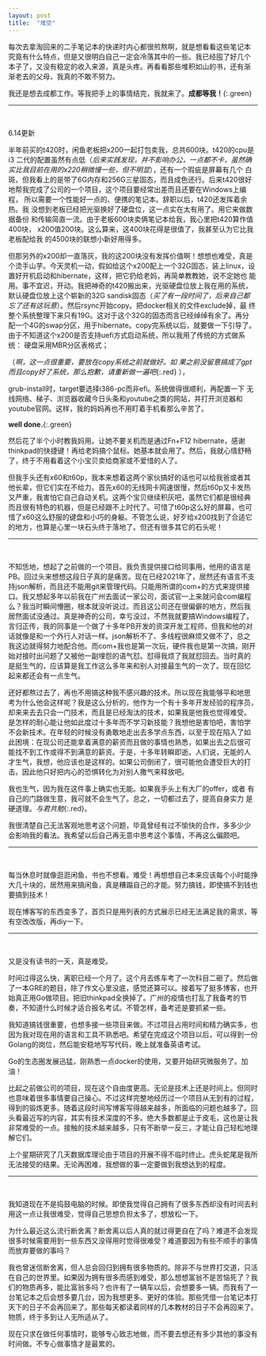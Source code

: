 ```yaml
---
layout: post
title:  "难受"
---
```


每次去拿淘回来的二手笔记本的快递时内心都很煎熬啊，就是想看看这些笔记本
究竟有什么特点，但是又很明白自己一定会冷落其中的一些。我已经囤了好几个
本子了，又没有稳定的收入来源，真是头疼。再看看那些堆积如山的书，还有渐
渐老去的父母，我真的不敢不努力。

我还是想去成都工作。等我把手上的事情结完，我就来了。**成都等我！**{:.green}

---
<br />

6.14更新

半年前买的t420时，闲鱼老板把x200一起打包卖我，总共600块。t420的cpu是i3
二代的配置虽然有点低（*后来实践发现，并不影响办公，一点都不卡，虽然确
实比我目前在用的x220稍微慢一些，但不明显*），还有一个瑕疵是屏幕有几个
白斑，但我看上的是带了6G内存和256G三星固态，而且成色还行。后来t420很好
地帮我完成了公司的一个项目，这个项目要经常出差而且还要在Windows上编程，
所以需要一个性能好一点的、便携的笔记本。辞职以后，t420还发挥着余热。我
没想到老板已经把光驱换好了硬盘位，这一点实在太有用了。用它来做数据备份
和传输简直一流。由于老板600块卖俩笔记本给我，我心里把t420算作值400块，
x200值200块。这么算来，这400块花得是很值了，我甚至认为它比我老板配给我
的4500块的联想小新好用得多。

但那另外的x200却一直落灰，我的这200块没有发挥价值啊！想想也难受，真是
个烫手山芋。今天灵机一动，假如给这个x200配上一个32G固态，装上linux，设
置好开机启动和hibernate，这样，把它扔给老妈，再简单教教她，说不定她也
能用。事不宜迟，开动。我把神奇的t420搬出来，光驱硬盘位放上我在用的系统，
默认硬盘位放上这个崭新的32G sandisk固态（*买了有一段时间了，后来自己都
忘了还有这玩意*）。然后rsync开始copy。把docker相关的文件exclude掉，最
终整个系统整理下来只有19G。这对于这个32G的固态而言已经绰绰有余了。再分
配一个4G的swap分区，用于hibernate。copy完系统以后，就要做一下引导了。
由于不知道这个x200是否支持uefi方式启动系统，所以我用了传统的方式做系统：
硬盘采用MBR分区表格式；

（*啊，这一点很重要，要放在copy系统之前就做好。如
果之前没留意搞成了gpt而且copy好了系统，那么抱歉，请重新做一遍吧*{:.red} ），

grub-install时，target要选择i386-pc而非efi。系统做得很顺利，再配置一下
无线网络、梯子、浏览器收藏今日头条和youtube之类的网站，并打开浏览器和
youtube官网。这样，我的妈妈再也不用盯着手机看那么辛苦了。

**well done.**{:.green}

然后花了半个小时教我妈用。让她不要关机而是通过Fn+F12 hibernate，感谢
thinkpad的快捷键！再给老妈搞个鼠标。她基本就会用了。然后，我就心情舒畅
了，终于不用看着这个小宝贝卖给商家或不爱惜的人了。

但我手头还有x60和t60p，我本来想着这两个家伙搞好的话也可以给我爸或者其
他长辈，但它们实在不给力。首先x60的无线网卡网速很慢，然后t60p又卡发热
又严重，我害怕它自己自动关机。这两个宝贝继续积灰吧，虽然它们都是很经典
而且很有特色的机器，但是已经跟不上时代了。可惜了t60p这么好的屏幕，也可
惜了x60这么舒服的键盘和小巧的身躯。不管怎么说，好歹给x200找到了合适它
的地方，也算是心里一块石头终于落地了。但还有很多其它的石头呢！

---
<br />

不知恁地，想起了之前做的一个项目。我负责提供接口给同事用，他用的语言是
PB。回过头来想想这段日子真的是痛苦。现在已经2021年了，居然还有语言不支
持json解析，而且还不能用git来管理代码。只能用所谓的com+的方式来提供接
口。我又想起多年以前我在广州去面试一家公司，面试官一上来就问会com编程
么？我当时瞬间懵圈，根本就没听说过。而且这公司还在很偏僻的地方，然后我
居然面试没通过。真是神奇的公司，幸亏没过，不然我就要搞Windows编程了。
言归正传，我的同事是一个做了十多年PB开发的资深开发工程师，但我和他的对
话就像是和一个外行人对话一样。json解析不了、多线程很麻烦又做不了，总之
我这边就得努力地配合他。而com+我也是第一次玩，硬件我也是第一次搞，刚开
始对接时出问题了又被他一副埋怨的语气怼。怼得我烦了我就怼回去。当时真的
是挺生气的，应该算是我工作这么多年来和别人对接最生气的一次了。现在回忆
起来都还会有一点生气。

还好都熬过去了，再也不用搞这种我不感兴趣的技术。所以现在我能够平和地思
考为什么他会这样呢？我是这么分析的，他作为一个有十多年开发经验的程序员，
却来来去去只会一门技术，而且是已经淘汰的技术，如果我是他我也觉得难受。
是怎样的耐心能让他如此度过十多年而不学习新技能？我想他是害怕吧，害怕学
不会新技术。在年轻的时候没有勇敢地走出去多学点东西，以至于现在陷入了如
此困境：在现公司还能拿着满意的薪资而且做的事情也熟悉，如果出去之后很可
能找不到工作或得不到满意的薪资。于是，十多年转瞬即逝。人们说，无能的人
才生气，我想，他应该也是这样的。如果公司倒闭了，很可能他会遭受巨大的打
击。因此他只好把内心的恐惧转化为对别人撒气来释放吧。

我也生气，因为我在这件事上确实也无能。如果我手头上有大厂的offer，或者
有自己的门路做生意，我可就不会生气了。总之，一切都过去了，提高自身实力
是硬道理。*与君共勉*{:.red}。

我很清楚自己无法客观地思考这个问题，毕竟曾经有过不愉快的合作，多多少少
会影响我的看法。我希望以后自己再无意中思考这个事情，不再这么偏颇吧。

---
<br />

每当休息时就像逛逛闲鱼，书也不想看。难受！再想想自己本来应该每个小时能挣大几十块的，居然用来搞闲鱼，真是糟蹋自己的才能。努力搞钱，即使搞不到钱也要搞到技术！

现在博客写的东西变多了，首页只是用列表的方式展示已经无法满足我的需求，等有空改改版，再diy一下。

---
<br />

又是没有读书的一天，真是难受。

时间过得这么快，离职已经一个月了。这个月去练车考了一次科目二砸了。然后做了一本GRE的题目，除了作文心里没底，感觉还算可以。接着写了挺多博客，也开始真正用Go做项目。把旧thinkpad全换掉了。广州的疫情也打乱了我备考的节奏，不知道什么时候才适合报名考试。不管怎样，备考还是要抓紧一些。

我知道搞钱很重要，也想多接一些项目来做。不过项目占用时间和精力确实多，也因为我对现在用的语言和工具不熟悉吧。希望在完成这个项目以后，可以得到一份Golang的岗位，然后能安稳地写写代码，晚上就准备英语考试。

Go的生态圈发展迅猛，刚熟悉一点docker的使用，又要开始研究微服务了。加油！

比起之前做公司的项目，现在这个自由度更高。无论是技术上还是时间上。但同时也意味着很多事情要自己操心。不过这样完整地经历过一个项目从无到有的过程，得到的锻炼更多。随着这段时间写博客写得越来越多，所面临的问题也越多了。回头看最近写的内容，其实有技术深度的不多。绝大多数都是止于皮毛，这也是让我非常难受的一点。接触的技术越来越多，只有不断举一反三，才能让自己轻松地理解它们。

上个星期研究了几天数据库理论由于项目的开展不得不临时终止。虎头蛇尾是我所无法接受的结果。无论再困难，我想做的事一定要做到我想达到的程度。

---
<br />

我知道现在不是捣鼓电脑的时候。即使我觉得自己拥有了很多东西却没有时间去利用这一点让我很难受，觉得自己思想负担太多了，想放松一下。

为什么最近这么流行断舍离？断舍离以后人真的就过得更自在了吗？难道不会发现很多时候需要用到一些东西又没得用时觉得很难受？难道要因为有些不顺手的事情而放弃要做的事吗？

我也曾迷信断舍离，但人总会回归到拥有很多物质的。除非不与世界打交道，只活在自己的世界里。如果因为拥有很多而感到难受，那么想想富翁不是苦恼死了？我们的物质再多，能比富翁多吗？也许有了一辆车以后，会想要多一辆。而我有了一台笔记本之后会想多要几台，因为我想更多、更好的体验。那些凭借一台笔记本打天下的日子不会再回来了。那些每天都读着同样的几本教材的日子不会再回来了。物质，终于多到让人无所适从了。

现在只求在做任何事情时，能够专心致志地做，而不要去想还有多少其他的事没有时间做。不专心做事情才是最累的。
